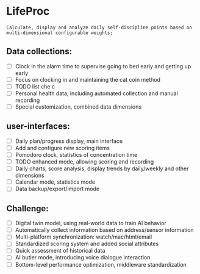 # LifeProc
````
Calculate, display and analyze daily self-discipline points based on multi-dimensional configurable weights;
````
## Data collections:
   - [ ] Clock in the alarm time to supervise going to bed early and getting up early
   - [ ] Focus on clocking in and maintaining the cat coin method
   - [ ] TODO list che c
   - [ ] Personal health data, including automated collection and manual recording
   - [ ] Special customization, combined data dimensions

## user-interfaces:
   - [ ] Daily plan/progress display, main interface
   - [ ] Add and configure new scoring items
   - [ ] Pomodoro clock, statistics of concentration time
   - [ ] TODO enhanced mode, allowing scoring and recording
   - [ ] Daily charts, score analysis, display trends by daily/weekly and other dimensions
   - [ ] Calendar mode, statistics mode
   - [ ] Data backup/export/import mode

## Challenge:
   - [ ] Digital twin model, using real-world data to train AI behavior
   - [ ] Automatically collect information based on address/sensor information
   - [ ] Multi-platform synchronization: watch/mac/html/email
   - [ ] Standardized scoring system and added social attributes
   - [ ] Quick assessment of historical data
   - [ ] AI butler mode, introducing voice dialogue interaction
   - [ ] Bottom-level performance optimization, middleware standardization
